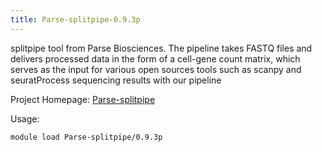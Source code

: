 ```yaml
---
title: Parse-splitpipe-0.9.3p
---
```

splitpipe tool from Parse Biosciences. The pipeline takes FASTQ files and delivers
 processed data in the form of a cell-gene count matrix, which serves as the input for various open
 sources tools such as scanpy and seuratProcess sequencing results with our pipeline

Project Homepage: [Parse-splitpipe](https://support.parsebiosciences.com/hc/en-us)

Usage:
```
module load Parse-splitpipe/0.9.3p
```
